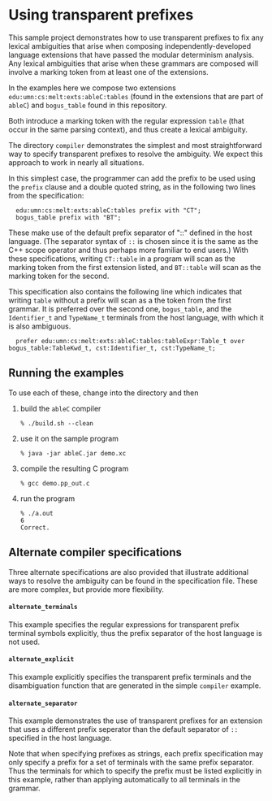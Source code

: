 # Using transparent prefixes

This sample project demonstrates how to use transparent prefixes to fix
any lexical ambiguities that arise when composing
independently-developed language extensions that have passed the
modular determinism analysis.  Any lexical ambiguities that arise when
these grammars are composed will involve a marking token from at least
one of the extensions.

In the examples here we compose two extensions
`edu:umn:cs:melt:exts:ableC:tables` (found in the extensions that are
part of `ableC`) and `bogus_table` found in this repository.

Both introduce a marking token with the regular expression `table`
(that occur in the same parsing context), and thus create a lexical 
ambiguity.

The directory `compiler` demonstrates the simplest and most
straightforward way to specify transparent prefixes to resolve the
ambiguity.  We expect this approach to work in nearly all situations.

In this simplest case, the programmer can add the prefix to be used
using the `prefix` clause and a double quoted string, as in the
following two lines from the specification:
```
  edu:umn:cs:melt:exts:ableC:tables prefix with "CT";
  bogus_table prefix with "BT";
```

These make use of the default prefix separator of "::" defined in the
host language.  (The separator syntax of `::` is chosen since it is
the same as the C++ scope operator and thus perhaps more familiar to
end users.)  With these specifications, writing `CT::table` in a
program will scan as the marking token from the first extension
listed, and `BT::table` will scan as the marking token for the second.

This specification also contains the following line which indicates
that writing `table` without a prefix will scan as a the token from
the first grammar.  It is preferred over the second one,
`bogus_table`, and the `Identifier_t` and `TypeName_t` terminals from
the host language, with which it is also ambiguous.

```
  prefer edu:umn:cs:melt:exts:ableC:tables:tableExpr:Table_t over bogus_table:TableKwd_t, cst:Identifier_t, cst:TypeName_t;
```

## Running the examples

To use each of these, change into the directory and then

1. build the `ableC` compiler
   ```
   % ./build.sh --clean
   ```

2. use it on the sample program
   ```
   % java -jar ableC.jar demo.xc
   ```

3. compile the resulting C program
   ```
   % gcc demo.pp_out.c
   ```

4. run the program
   ```
   % ./a.out
   6
   Correct.
   ```

## Alternate compiler specifications

Three alternate specifications are also provided that illustrate
additional ways to resolve the ambiguity can be found in the
specification file.  These are more complex, but provide more
flexibility.

#### `alternate_terminals`

This example specifies the regular expressions for transparent prefix
terminal symbols explicitly, thus the prefix separator of the host
language is not used.

#### `alternate_explicit`

This example explicitly specifies the transparent prefix terminals and
the disambiguation function that are generated in the simple `compiler`
example.

#### `alternate_separator`

This example demonstrates the use of transparent prefixes for an extension that
uses a different prefix seperator than the default separator of `::` specified in
the host language.

Note that when specifying prefixes as strings, each prefix specification may only
specify a prefix for a set of terminals with the same prefix separator.  Thus 
the terminals for which to specify the prefix must be listed explicitly in this
example, rather than applying automatically to all terminals in the grammar.
